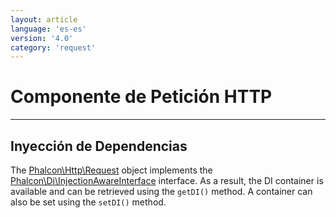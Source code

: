 ```yaml
---
layout: article
language: 'es-es'
version: '4.0'
category: 'request'
---
```

# Componente de Petición HTTP

* * *

## Inyección de Dependencias

The [Phalcon\Http\Request](api/Phalcon_Http_Request) object implements the [Phalcon\Di\InjectionAwareInterface](api/Phalcon_Di_InjectionAwareInterface) interface. As a result, the DI container is available and can be retrieved using the `getDI()` method. A container can also be set using the `setDI()` method.